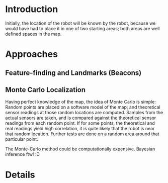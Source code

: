 # Introduction #
Initially, the location of the robot will be known by the robot, because we would have had to place it in one of two starting areas; both areas are well defined spaces in the map.


# Approaches #
## Feature-finding and Landmarks (Beacons) ##
## Monte Carlo Localization ##
Having perfect knowledge of the map, the idea of Monte Carlo is simple: Random points are placed on a software model of the map; and theoretical sensor readings at those random locations are computed. Samples from the actual sensors are taken, and is compared against the theoretical sensor readings from each random point. If for some points, the theoretical and real readings yield high correlation, it is quite likely that the robot is near that random location. Further tests are done on a random area around that particular point.

The Monte-Carlo method could be computationally expensive.
Bayesian inference ftw! :D


# Details #